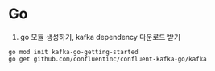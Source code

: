 Go
==

1) go 모듈 생성하기, kafka dependency 다운로드 받기
```
go mod init kafka-go-getting-started
go get github.com/confluentinc/confluent-kafka-go/kafka
```